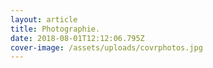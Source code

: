 ```yaml
---
layout: article
title: Photographie.
date: 2018-08-01T12:12:06.795Z
cover-image: /assets/uploads/covrphotos.jpg
---
```


